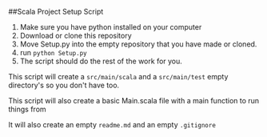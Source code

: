 ##Scala Project Setup Script

1. Make sure you have python installed on your computer
1. Download or clone this repository
1. Move Setup.py into the empty repository that you have made or cloned.
1. run `python Setup.py`
1. The script should do the rest of the work for you.

This script will create a `src/main/scala` and a `src/main/test` empty directory's so you don't have too.

This script will also create a basic Main.scala file with a main function to run things from

It will also create an empty `readme.md` and an empty `.gitignore`
